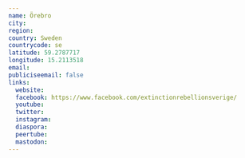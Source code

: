 ```yaml
---
name: Örebro
city:
region:
country: Sweden
countrycode: se
latitude: 59.2787717
longitude: 15.2113518
email:
publiciseemail: false
links:
  website:
  facebook: https://www.facebook.com/extinctionrebellionsverige/
  youtube:
  twitter:
  instagram:
  diaspora:
  peertube:
  mastodon:
---
```

